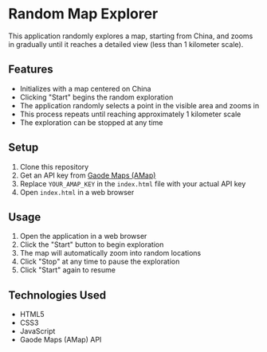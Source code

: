 # Random Map Explorer

This application randomly explores a map, starting from China, and zooms in gradually until it reaches a detailed view (less than 1 kilometer scale).

## Features

- Initializes with a map centered on China
- Clicking "Start" begins the random exploration
- The application randomly selects a point in the visible area and zooms in
- This process repeats until reaching approximately 1 kilometer scale
- The exploration can be stopped at any time

## Setup

1. Clone this repository
2. Get an API key from [Gaode Maps (AMap)](https://lbs.amap.com/)
3. Replace `YOUR_AMAP_KEY` in the `index.html` file with your actual API key
4. Open `index.html` in a web browser

## Usage

1. Open the application in a web browser
2. Click the "Start" button to begin exploration
3. The map will automatically zoom into random locations
4. Click "Stop" at any time to pause the exploration
5. Click "Start" again to resume

## Technologies Used

- HTML5
- CSS3
- JavaScript
- Gaode Maps (AMap) API 